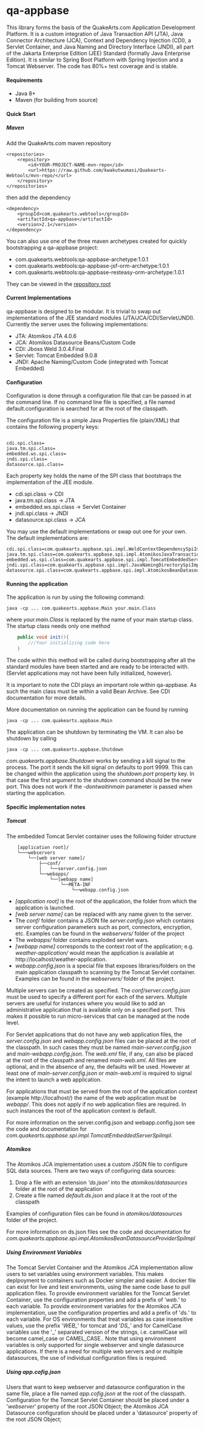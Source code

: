 # qa-appbase

This library forms the basis of the QuakeArts.com Application Development Platform. It is a custom integration of Java Transaction API (JTA), Java Connector Architecture (JCA), Context and Dependency Injection (CDI), a Servlet Container, and Java Naming and Directory Interface (JNDI), all part of the Jakarta Enterprise Edition (JEE) Standard (formally Java Enterprise Edition). It is similar to Spring Boot Platform with Spring Injection and a Tomcat Webserver. The code has 80%+ test coverage and is stable.

#### Requirements

* Java 8+
* Maven (for building from source)

#### Quick Start

##### Maven
Add the QuakeArts.com maven repository

```
<repositories>
    <repository>
        <id>YOUR-PROJECT-NAME-mvn-repo</id>
        <url>https://raw.github.com/kwakutwumasi/Quakearts-Webtools/mvn-repo/</url>
    </repository>
</repositories>

```

then add the dependency

```
<dependency>
	<groupId>com.quakearts.webtools</groupId>
	<artifactId>qa-appbase</artifactId>
	<version>2.1</version>
</dependency>

```

You can also use one of the three maven archetypes created for quickly bootstrapping a qa-appbase project:

* com.quakearts.webtools:qa-appbase-archetype:1.0.1
* com.quakearts.webtools:qa-appbase-jsf-orm-archetype:1.0.1
* com.quakearts.webtools:qa-appbase-resteasy-orm-archetype:1.0.1

They can be viewed in the [repository root](/kwakutwumasi/Quakearts-Webtools)

#### Current Implementations

qa-appbase is designed to be modular. It is trivial to swap out implementations of the JEE standard modules (JTA/JCA/CDI/Servlet/JNDI). Currently the server uses the following implementations:

* JTA: Atomikos JTA 4.0.6
* JCA: Atomikos Datasource Beans/Custom Code
* CDI: Jboss Weld 3.0.4.Final
* Servlet: Tomcat Embedded 9.0.8
* JNDI: Apache Naming/Custom Code (integrated with Tomcat Embedded)

#### Configuration

Configuration is done through a configuration file that can be passed in at the command line. If no command line file is specified, a file named default.configuration is searched for at the root of the classpath.

The configuration file is a simple Java Properties file (plain/XML) that contains the following property keys:

```

cdi.spi.class=
java.tm.spi.class=
embedded.ws.spi.class=
jndi.spi.class=
datasource.spi.class=

```

Each property key holds the name of the SPI class that bootstraps the implementation of the JEE module.

* cdi.spi.class -> CDI
* java.tm.spi.class -> JTA
* embedded.ws.spi.class -> Servlet Container
* jndi.spi.class -> JNDI
* datasource.spi.class -> JCA 

You may use the default implementations or swap out one for your own.
The default implementations are: 

```
cdi.spi.class=com.quakearts.appbase.spi.impl.WeldContextDependencySpiImpl
java.tm.spi.class=com.quakearts.appbase.spi.impl.AtomikosJavaTransactionManagerSpiImpl
embedded.ws.spi.class=com.quakearts.appbase.spi.impl.TomcatEmbeddedServerSpiImpl
jndi.spi.class=com.quakearts.appbase.spi.impl.JavaNamingDirectorySpiImpl
datasource.spi.class=com.quakearts.appbase.spi.impl.AtomikosBeanDatasourceProviderSpiImpl
```

#### Running the application

The application is run by using the following command:

```
java -cp ... com.quakearts.appbase.Main your.main.Class
```

where _your.main.Class_ is replaced by the name of your main startup class. The startup class needs only one method

```java
	public void init(){
		///Your initializing code here
	}
```

The code within this method will be called during bootstrapping after all the standard modules have been started and are ready to be interacted with. (Servlet applications may not have been fully initialized, however).

It is important to note the CDI plays an important role within qa-appbase. As such the main class must be within a valid Bean Archive. See CDI documentation for more details.

More documentation on running the application can be found by running 

```
java -cp ... com.quakearts.appbase.Main
```

The application can be shutdown by terminating the VM. It can also be shutdown by calling 

```
java -cp ... com.quakearts.appbase.Shutdown
```

_com.quakearts.appbase.Shutdown_ works by sending a kill signal to the process. The port it sends the kill signal on defaults to port 9999. This can be changed within the application using the _shutdown.port_ property key. In that case the first argument to the shutdown command should be the new port. This does not work if the _-dontwaitinmain_ parameter is passed when starting the application.

#### Specific implementation notes

##### Tomcat

The embedded Tomcat Servlet container uses the following folder structure

```
	[application root]/
	└───webservers
		└──[web server name]/
			├──conf/
			|	└──server.config.json
			└──webapps/
				└──[webapp name]
					└──META-INF
						└──webapp.config.json
```

* _[application root]_ is the root of the application, the folder from which the application is launched. 
* _[web server name]_ can be replaced with any name given to the server. 
* The _conf/_ folder contains a JSON file _server.config.json_ which contains server configuration parameters such as port, connectors, encryption, etc. Examples can be found in the _webservers/_ folder of the project
* The _webapps/_ folder contains exploded servlet wars. 
* _[webapp name]_ corresponds to the context root of the application; e.g. _weather-application/_ would mean the application is available at http://localhost/weather-application. 
* _webapp.config.json_ is a special file that exposes libraries/folders on the main application classpath to scanning by the Tomcat Servlet container. Examples can be found in the _webservers/_ folder of the project.

Multiple servers can be created as specified. The _conf/server.config.json_ must be used to specify a different port for each of the servers. 
Multiple servers are useful for instances where you would like to add an administrative application that is available only on a specified port. This makes it possible to run micro-services that can be managed at the node level.

For Servlet applications that do not have any web application files, the _server.config.json_ and _webapp.config.json_ files can be placed at the root of the classpath. In such cases they must be named _main-server.config.json_ and _main-webapp.config.json_. The _web.xml_ file, if any, can also be placed at the root of the classpath and renamed _main-web.xml_. All files are optional, and in the absence of any, the defaults will be used. However at least one of _main-server.config.json_ or _main-web.xml_ is required to signal the intent to launch a web application.

For applications that must be served from the root of the application context (example http://localhost/) the name of the web application must be _webapp/_. This does not apply if no web application files are required. In such instances the root of the application context is default.

For more information on the server.config.json and webapp.config.json see the code and documentation for _com.quakearts.appbase.spi.impl.TomcatEmbeddedServerSpiImpl_.

##### Atomikos

The Atomikos JCA implementation uses a custom JSON file to configure SQL data sources. There are two ways of configuring data sources:

1. Drop a file with an extension _'ds.json'_ into the _atomikos/datasources_ folder at the root of the application
2. Create a file named _default.ds.json_ and place it at the root of the classpath

Examples of configuration files can be found in _atomikos/datasources_ folder of the project.

For more information on ds.json files see the code and documentation for _com.quakearts.appbase.spi.impl.AtomikosBeanDatasourceProviderSpiImpl_

##### Using Environment Variables

The Tomcat Servlet Container and the Atomikos JCA implementation allow users to set variables using environment variables. This makes deplpoyment to containers such as Docker simpler and easier. A docker file can exist for live and test environments, using the same code base to pull application files. To provide environment variables for the Tomcat Servlet Container, use the configuration properties and add a prefix of '_web._' to each variable. To provide environment variables for the Atomikos JCA implementation, use the configuration properties and add a prefix of '_ds._' to each variable. For OS environments that treat variables as case insensitive values, use the prefix '_WEB&#95;_' for tomcat and '_DS&#95;_' and for CamelCase variables use the '&#95;' separated version of the strings, i.e. camelCase will become camel_case or CAMEL_CASE.. Note that using environment variables is only supported for single webserver and single datasource applications. If there is a need for multiple web servers and or multiple datasources, the use of individual configuration files is required.

##### Using app.cofig.json

Users that want to keep webserver and datasource configuration in the same file, place a file named _app.cofig.json_ at the root of the classpath. Configuration for the Tomcat Servlet Container should be placed under a '_webserver_' property of the root JSON Object; the Atomikos JCA Datasource configuration should be placed under a 'datasource' property of the root JSON Object;
